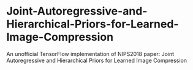 # Joint-Autoregressive-and-Hierarchical-Priors-for-Learned-Image-Compression
An unofficial TensorFlow implementation of NIPS2018 paper: Joint Autoregressive and Hierarchical Priors for Learned Image Compression
